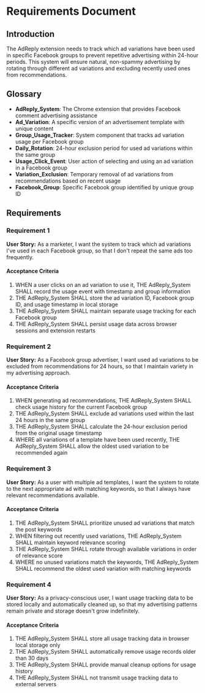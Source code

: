 # Requirements Document

## Introduction

The AdReply extension needs to track which ad variations have been used in specific Facebook groups to prevent repetitive advertising within 24-hour periods. This system will ensure natural, non-spammy advertising by rotating through different ad variations and excluding recently used ones from recommendations.

## Glossary

- **AdReply_System**: The Chrome extension that provides Facebook comment advertising assistance
- **Ad_Variation**: A specific version of an advertisement template with unique content
- **Group_Usage_Tracker**: System component that tracks ad variation usage per Facebook group
- **Daily_Rotation**: 24-hour exclusion period for used ad variations within the same group
- **Usage_Click_Event**: User action of selecting and using an ad variation in a Facebook group
- **Variation_Exclusion**: Temporary removal of ad variations from recommendations based on recent usage
- **Facebook_Group**: Specific Facebook group identified by unique group ID

## Requirements

### Requirement 1

**User Story:** As a marketer, I want the system to track which ad variations I've used in each Facebook group, so that I don't repeat the same ads too frequently.

#### Acceptance Criteria

1. WHEN a user clicks on an ad variation to use it, THE AdReply_System SHALL record the usage event with timestamp and group information
2. THE AdReply_System SHALL store the ad variation ID, Facebook group ID, and usage timestamp in local storage
3. THE AdReply_System SHALL maintain separate usage tracking for each Facebook group
4. THE AdReply_System SHALL persist usage data across browser sessions and extension restarts

### Requirement 2

**User Story:** As a Facebook group advertiser, I want used ad variations to be excluded from recommendations for 24 hours, so that I maintain variety in my advertising approach.

#### Acceptance Criteria

1. WHEN generating ad recommendations, THE AdReply_System SHALL check usage history for the current Facebook group
2. THE AdReply_System SHALL exclude ad variations used within the last 24 hours in the same group
3. THE AdReply_System SHALL calculate the 24-hour exclusion period from the original usage timestamp
4. WHERE all variations of a template have been used recently, THE AdReply_System SHALL allow the oldest used variation to be recommended again

### Requirement 3

**User Story:** As a user with multiple ad templates, I want the system to rotate to the next appropriate ad with matching keywords, so that I always have relevant recommendations available.

#### Acceptance Criteria

1. THE AdReply_System SHALL prioritize unused ad variations that match the post keywords
2. WHEN filtering out recently used variations, THE AdReply_System SHALL maintain keyword relevance scoring
3. THE AdReply_System SHALL rotate through available variations in order of relevance score
4. WHERE no unused variations match the keywords, THE AdReply_System SHALL recommend the oldest used variation with matching keywords

### Requirement 4

**User Story:** As a privacy-conscious user, I want usage tracking data to be stored locally and automatically cleaned up, so that my advertising patterns remain private and storage doesn't grow indefinitely.

#### Acceptance Criteria

1. THE AdReply_System SHALL store all usage tracking data in browser local storage only
2. THE AdReply_System SHALL automatically remove usage records older than 30 days
3. THE AdReply_System SHALL provide manual cleanup options for usage history
4. THE AdReply_System SHALL not transmit usage tracking data to external servers